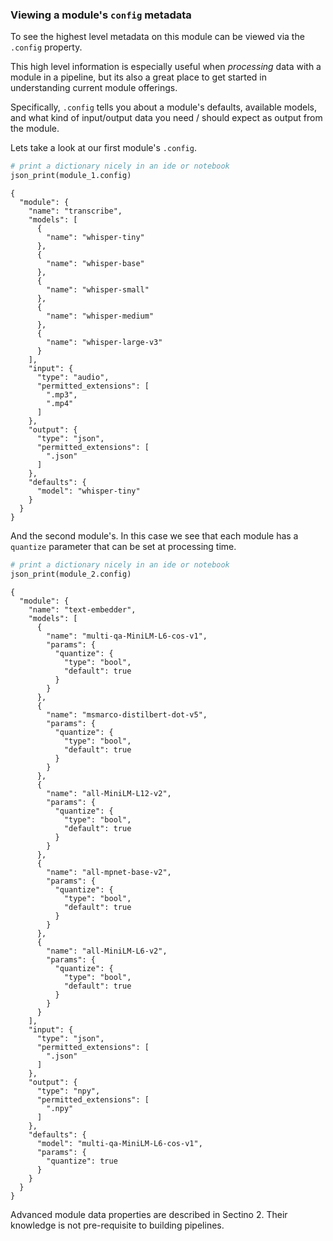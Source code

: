 ### Viewing a module's `config` metadata

To see the highest level metadata on this module can be viewed via the `.config` property.

This high level information is especially useful when *processing* data with a module in a pipeline, but its also a great place to get started in understanding current module offerings.  

Specifically, `.config` tells you about a module's defaults, available models, and what kind of input/output data you need / should expect as output from the module.

Lets take a look at our first module's `.config`.


```python
# print a dictionary nicely in an ide or notebook
json_print(module_1.config)
```

    {
      "module": {
        "name": "transcribe",
        "models": [
          {
            "name": "whisper-tiny"
          },
          {
            "name": "whisper-base"
          },
          {
            "name": "whisper-small"
          },
          {
            "name": "whisper-medium"
          },
          {
            "name": "whisper-large-v3"
          }
        ],
        "input": {
          "type": "audio",
          "permitted_extensions": [
            ".mp3",
            ".mp4"
          ]
        },
        "output": {
          "type": "json",
          "permitted_extensions": [
            ".json"
          ]
        },
        "defaults": {
          "model": "whisper-tiny"
        }
      }
    }


And the second module's.  In this case we see that each module has a `quantize` parameter that can be set at processing time.


```python
# print a dictionary nicely in an ide or notebook
json_print(module_2.config)
```

    {
      "module": {
        "name": "text-embedder",
        "models": [
          {
            "name": "multi-qa-MiniLM-L6-cos-v1",
            "params": {
              "quantize": {
                "type": "bool",
                "default": true
              }
            }
          },
          {
            "name": "msmarco-distilbert-dot-v5",
            "params": {
              "quantize": {
                "type": "bool",
                "default": true
              }
            }
          },
          {
            "name": "all-MiniLM-L12-v2",
            "params": {
              "quantize": {
                "type": "bool",
                "default": true
              }
            }
          },
          {
            "name": "all-mpnet-base-v2",
            "params": {
              "quantize": {
                "type": "bool",
                "default": true
              }
            }
          },
          {
            "name": "all-MiniLM-L6-v2",
            "params": {
              "quantize": {
                "type": "bool",
                "default": true
              }
            }
          }
        ],
        "input": {
          "type": "json",
          "permitted_extensions": [
            ".json"
          ]
        },
        "output": {
          "type": "npy",
          "permitted_extensions": [
            ".npy"
          ]
        },
        "defaults": {
          "model": "multi-qa-MiniLM-L6-cos-v1",
          "params": {
            "quantize": true
          }
        }
      }
    }


Advanced module data properties are described in Sectino 2.  Their knowledge is not pre-requisite to building pipelines. 
